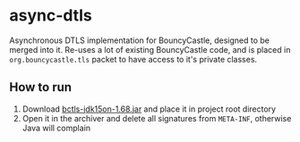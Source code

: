 async-dtls
==========

Asynchronous DTLS implementation for BouncyCastle, designed to be merged into it. Re-uses a lot of existing BouncyCastle code, and is placed in `org.bouncycastle.tls` packet to have access to it's private classes.

How to run
----------

1. Download [bctls-jdk15on-1.68.jar](https://repo1.maven.org/maven2/org/bouncycastle/bctls-jdk15on/1.68/bctls-jdk15on-1.68.jar) and place it in project root directory
2. Open it in the archiver and delete all signatures from `META-INF`, otherwise Java will complain